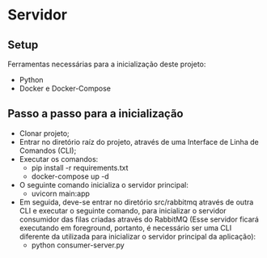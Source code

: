 # Servidor

## Setup

Ferramentas necessárias para a inicialização deste projeto:

- Python
- Docker e Docker-Compose

## Passo a passo para a inicialização

- Clonar projeto;
- Entrar no diretório raíz do projeto, através de uma Interface de Linha de Comandos (CLI);
- Executar os comandos:
  - pip install -r requirements.txt
  - docker-compose up -d
- O seguinte comando inicializa o servidor principal:
  - uvicorn main:app
- Em seguida, deve-se entrar no diretório src/rabbitmq através de outra CLI e executar o seguinte comando, para inicializar o servidor consumidor das filas criadas através do RabbitMQ (Esse servidor ficará executando em foreground, portanto, é necessário ser uma CLI diferente da utilizada para inicializar o servidor principal da aplicação):
  - python consumer-server.py
